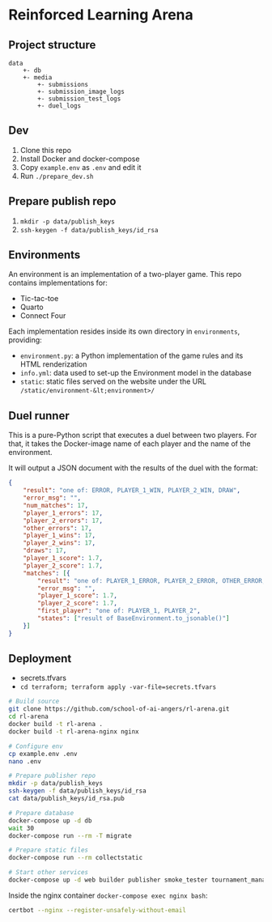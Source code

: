 # Reinforced Learning Arena

## Project structure

```
data
    +- db
    +- media
        +- submissions
        +- submission_image_logs
        +- submission_test_logs
        +- duel_logs
```

## Dev

1. Clone this repo
2. Install Docker and docker-compose
3. Copy `example.env` as `.env` and edit it
4. Run `./prepare_dev.sh`

## Prepare publish repo

1. `mkdir -p data/publish_keys`
2. `ssh-keygen -f data/publish_keys/id_rsa`

## Environments

An environment is an implementation of a two-player game. This repo contains implementations for:

- Tic-tac-toe
- Quarto
- Connect Four

Each implementation resides inside its own directory in `environments`, providing:

- `environment.py`: a Python implementation of the game rules and its HTML renderization
- `info.yml`: data used to set-up the Environment model in the database
- `static`: static files served on the website under the URL `/static/environment-&lt;environment>/`

## Duel runner

This is a pure-Python script that executes a duel between two players. For that, it  takes the Docker-image name of each player and the name of the environment.

It will output a JSON document with the results of the duel with the format:

```json
{
    "result": "one of: ERROR, PLAYER_1_WIN, PLAYER_2_WIN, DRAW",
    "error_msg": "",
    "num_matches": 17,
    "player_1_errors": 17,
    "player_2_errors": 17,
    "other_errors": 17,
    "player_1_wins": 17,
    "player_2_wins": 17,
    "draws": 17,
    "player_1_score": 1.7,
    "player_2_score": 1.7,
    "matches": [{
        "result": "one of: PLAYER_1_ERROR, PLAYER_2_ERROR, OTHER_ERROR, PLAYER_1_WIN, PLAYER_2_WIN, DRAW",
        "error_msg": "",
        "player_1_score": 1.7,
        "player_2_score": 1.7,
        "first_player": "one of: PLAYER_1, PLAYER_2",
        "states": ["result of BaseEnvironment.to_jsonable()"]
    }]
}
```

## Deployment

* secrets.tfvars
* `cd terraform; terraform apply -var-file=secrets.tfvars`

```sh
# Build source
git clone https://github.com/school-of-ai-angers/rl-arena.git
cd rl-arena
docker build -t rl-arena .
docker build -t rl-arena-nginx nginx

# Configure env
cp example.env .env
nano .env

# Prepare publisher repo
mkdir -p data/publish_keys
ssh-keygen -f data/publish_keys/id_rsa
cat data/publish_keys/id_rsa.pub

# Prepare database
docker-compose up -d db
wait 30
docker-compose run --rm -T migrate

# Prepare static files
docker-compose run --rm collectstatic

# Start other services
docker-compose up -d web builder publisher smoke_tester tournament_manager duel_runner nginx
```

Inside the nginx container `docker-compose exec nginx bash`:

```sh
certbot --nginx --register-unsafely-without-email
```